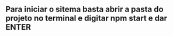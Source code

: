 ## Para iniciar o sitema basta abrir a pasta do projeto no terminal e digitar npm start e dar ENTER ##